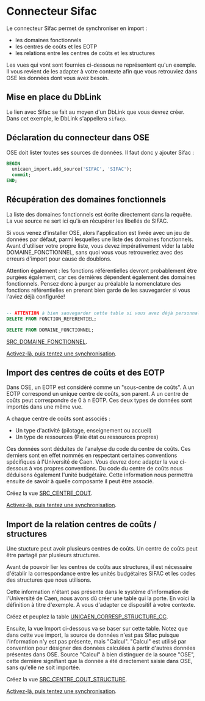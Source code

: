 # Connecteur Sifac

Le connecteur Sifac permet de synchroniser en import :
  * les domaines fonctionnels
  * les centres de coûts et les EOTP
  * les relations entre les centres de coûts et les structures

Les vues qui vont sont fournies ci-dessous ne représentent qu'un exemple. Il vous revient de les adapter à votre contexte afin que vous
retrouviez dans OSE les données dont vous avez besoin. 


  
## Mise en place du DbLink

Le lien avec Sifac se fait au moyen d'un DbLink que vous devrez créer.
Dans cet exemple, le DbLink s'appellera `sifacp`.



## Déclaration du connecteur dans OSE  

OSE doit lister toutes ses sources de données.
Il faut donc y ajouter Sifac : 

```sql
BEGIN
  unicaen_import.add_source('SIFAC', 'SIFAC');
  commit;
END;
```


## Récupération des domaines fonctionnels

La liste des domaines fonctionnels est écrite directement dans la requête.
La vue source ne sert ici qu'à en récupérer les libellés de SIFAC.

Si vous venez d'installer OSE, alors l'application est livrée avec un jeu de données par défaut, parmi lesquelles une liste des domaines fonctionnels.
Avant d'utiliser votre propre liste, vous devez impérativement vider la table DOMAINE_FONCTIONNEL, sans quoi vous vous 
retrouveriez avec des erreurs d'import pour cause de doublons.

Attention également : les fonctions référentielles devront probablement être purgées également, car ces dernières dépendent également des domaines fonctionnels.
Pensez donc à purger au préalable la nomenclature des fonctions référentielles en prenant bien garde de les sauvegarder si vous l'aviez déjà configurée!

```sql

-- ATTENTION à bien sauvegarder cette table si vous avez déjà personnalisé vos fonctions référentielles, sans quoi votre travail sera perdu!
DELETE FROM FONCTION_REFERENTIEL;

DELETE FROM DOMAINE_FONCTIONNEL;
```



[SRC_DOMAINE_FONCTIONNEL](SRC_DOMAINE_FONCTIONNEL.sql).

[Activez-là, puis tentez une synchronisation](../activer-synchroniser.md).


## Import des centres de coûts et des EOTP

Dans OSE, un EOTP est considéré comme un "sous-centre de coûts".
A un EOTP correspond un unique centre de coûts, son parent.
A un centre de coûts peut correspondre de 0 à n EOTP.
Ces deux types de données sont importés dans une même vue.

A chaque centre de coûts sont associés :
* Un type d'activité (pilotage, enseignement ou accueil)
* Un type de ressources (Paie état ou ressources propres)

Ces données sont déduites de l'analyse du code du centre de coûts.
Ces derniers sont en effet nommés en respectant certaines conventions spécifiques à l'Université de Caen.
Vous devrez donc adapter la vue ci-dessous à vos propres conventions.
Du code du centre de coûts nous déduisons également l'unité budgétaire. Cette information nous permettra ensuite
de savoir à quelle composante il peut être associé.

Créez la vue [SRC_CENTRE_COUT](SRC_CENTRE_COUT.sql). 

[Activez-là, puis tentez une synchronisation](../activer-synchroniser.md).


## Import de la relation centres de coûts / structures

Une stucture peut avoir plusieurs centres de coûts.
Un centre de coûts peut être partagé par plusieurs structures.

Avant de pouvoir lier les centres de coûts aux structures, il est nécessaire d'établir la correspondance
entre les unités budgétaires SIFAC et les codes des structures que nous utilisons.

Cette information n'étant pas présente dans le système d'information de l'Université de Caen, nous
avons dû créer une table qui la porte.
En voici la définition à titre d'exemple. A vous d'adapter ce dispositif à votre contexte. 

Créez et peuplez la table [UNICAEN_CORRESP_STRUCTURE_CC](UNICAEN_CORRESP_STRUCTURE_CC.sql).

Ensuite, la vue Import ci-dessous va se baser sur cette table.
Notez que dans cette vue import, la source de données n'est pas Sifac puisque l'information n'y est pas présente, mais "Calcul".
"Calcul" est utilisé par convention pour désigner des données calculées à partir d'autres données présentes dans OSE.
Source "Calcul" à bien distinguer de la source "OSE", cette dernière signifiant que la donnée a été directement saisie dans OSE, sans qu'elle ne soit importée.

Créez la vue [SRC_CENTRE_COUT_STRUCTURE](SRC_CENTRE_COUT_STRUCTURE.sql).

[Activez-là, puis tentez une synchronisation](../activer-synchroniser.md).